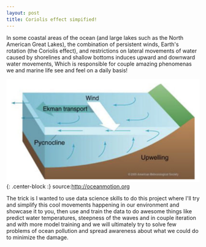 ```yaml
---
layout: post
title: Coriolis effect simpified!
---
```


In some coastal areas of the ocean (and large lakes such as the North American Great Lakes), the combination of persistent winds, Earth's rotation (the Coriolis effect), and restrictions on lateral movements of water caused by shorelines and shallow bottoms induces upward and downward water movements, Which is responsible for couple amazing phenomenas we and marine life  see and feel on a daily basis! 

![Updwell](https://github.com/MehdiKhiatiDS/MehdiKhiatiDS.github.io/blob/master/img/updelling.png){: .center-block :}
source:http://oceanmotion.org



The trick is I wanted to use data science skills to do this project where I'll try and simplify this cool movements happening in our environment and showcase it to you, then use and train the data to do awesome things like predict water temperatures, steepness of the waves and in couple iteration and with more model training and we will ultimately try to solve few problems of ocean pollution and spread awareness about what we could do to minimize the damage. 
